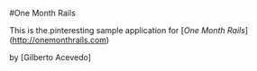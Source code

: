 #One Month Rails

This is the.pinteresting sample application for 
[*One Month Rails*] (http://onemonthrails.com)

by [Gilberto Acevedo]